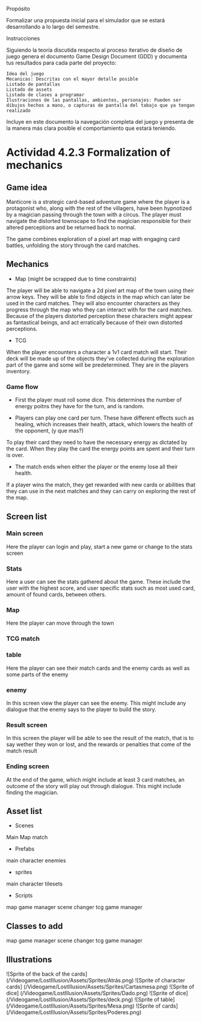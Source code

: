 Propósito

Formalizar una propuesta inicial para el simulador que se estará desarrollando a lo largo del semestre.

Instrucciones

Siguiendo la teoría discutida respecto al proceso iterativo de diseño de juego genera el documento Game Design Document (GDD) y documenta tus resultados para cada parte del proyecto:

    Idea del juego
    Mecanicas: Descritas con el mayor detalle posible
    Listado de pantallas
    Listado de assets
    Listado de clases a programar
    Ilustraciones de las pantallas, ambientes, personajes: Pueden ser dibujos hechos a mano, o capturas de pantalla del tabajo que ya tengan realizado

Incluye en este documento la navegación completa del juego y presenta de la manera más clara posible el comportamiento que estará teniendo.

# Actividad 4.2.3 Formalization of mechanics

## Game idea

Manticore is a strategic card-based adventure game where the player is a protagonist who, along with the rest of the villagers, have been hypnotized by a magician passing through the town with a circus. The player must navigate the distorted townscape to find the magician responsible for their altered perceptions and be returned back to normal.

The game combines exploration of a pixel art map with engaging card battles, unfolding the story through the card matches.

## Mechanics

- Map (might be scrapped due to time constraints)

The player will be able to navigate a 2d pixel art map of the town using their arrow keys. They will be able to find objects in the map which can later be used in the card matches. They will also encounter characters as they progress through the map who they can interact with for the card matches. Because of the players distorted perception these characters might appear as fantastical beings, and act erratically because of their own distorted perceptions.

- TCG

When the player encounters a character a 1v1 card match will start. Their deck will be made up of the objects they've collected during the exploration part of the game and some will be predetermined. They are in the players inventory.

### Game flow

- First the player must roll some dice. This determines the number of energy poitns they have for the turn, and is random.

- Players can play one card per turn. These have different effects such as healing, which increases their health, attack, which lowers the health of the opponent, (y que mas?)

To play their card they need to have the necessary energy as dictated by the card. When they play the card the energy points are spent and their turn is over.

- The match ends when either the player or the enemy lose all their health.

If a player wins the match, they get rewarded with new cards or abilities that they can use in the next matches and they can carry on exploring the rest of the map.

## Screen list

### Main screen

Here the player can login and play, start a new game or change to the stats screen

### Stats
Here a user can see the stats gathered about the game. These include the user with the highest score, and user specific stats such as most used card, amount of found cards, between others.

### Map

Here the player can move through the town

### TCG match

### table
Here the player can see their match cards and the enemy cards as well as some parts of the enemy

### enemy
In this screen view the player can see the enemy. This might include any dialogue that the enemy says to the player to build the story.

### Result screen

In this screen the player will be able to see the result of the match, that is to say wether they won or lost, and the rewards or penalties that come of the match result

### Ending screen
At the end of the game, which might include at least 3 card matches, an outcome of the story will play out through dialogue. This might include finding the magician.


## Asset list

- Scenes

Main
Map
match

- Prefabs

main character
enemies

- sprites

main character
tilesets

- Scripts

map game manager
scene changer
tcg game manager



## Classes to add

map game manager
scene changer
tcg game manager


## Illustrations

![Sprite of the back of the cards] (/Videogame/LostIllusion/Assets/Sprites/Atrás.png)
![Sprite of character cards] (/Videogame/LostIllusion/Assets/Sprites/Cartasmesa.png)
![Sprite of dice] (/Videogame/LostIllusion/Assets/Sprites/Dado.png)
![Sprite of dice] (/Videogame/LostIllusion/Assets/Sprites/deck.png)
![Sprite of table] (/Videogame/LostIllusion/Assets/Sprites/Mesa.png)
![Sprite of cards] (/Videogame/LostIllusion/Assets/Sprites/Poderes.png)




